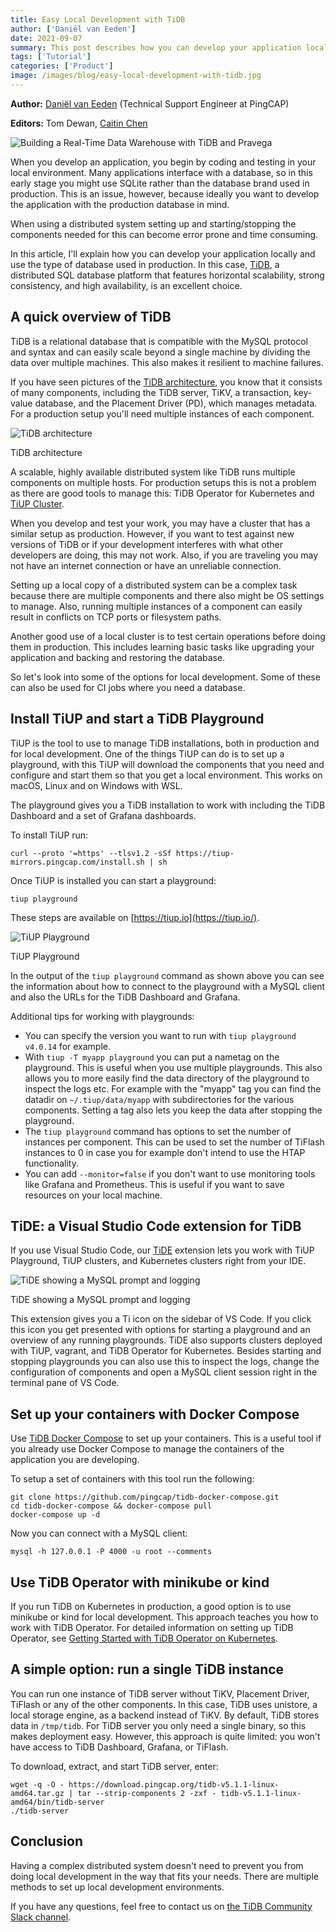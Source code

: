 ```yaml
---
title: Easy Local Development with TiDB
author: ['Daniël van Eeden']
date: 2021-09-07
summary: This post describes how you can develop your application locally and use the type of database used in production.
tags: ['Tutorial']
categories: ['Product']
image: /images/blog/easy-local-development-with-tidb.jpg
---
```


**Author:** [Daniël van Eeden](https://github.com/dveeden) (Technical Support Engineer at PingCAP)

**Editors:** Tom Dewan, [Caitin Chen](https://github.com/CaitinChen)

![Building a Real-Time Data Warehouse with TiDB and Pravega](media/easy-local-development-with-tidb.jpg)

When you develop an application, you begin by coding and testing in your local environment. Many applications interface with a database, so in this early stage you might use SQLite rather than the database brand used in production. This is an issue, however, because ideally you want to develop the application with the production database in mind.

When using a distributed system setting up and starting/stopping the components needed for this can become error prone and time consuming.

In this article, I'll explain how you can develop your application locally and use the type of database used in production. In this case, [TiDB](https://docs.pingcap.com/tidb/stable), a distributed SQL database platform that features horizontal scalability, strong consistency, and high availability, is an excellent choice.

## A quick overview of TiDB

TiDB is a relational database that is compatible with the MySQL protocol and syntax and can easily scale beyond a single machine by dividing the data over multiple machines. This also makes it resilient to machine failures.

If you have seen pictures of the [TiDB architecture](https://docs.pingcap.com/tidb/stable/tidb-architecture), you know that it consists of many components, including the TiDB server, TiKV, a transaction, key-value database, and the Placement Driver (PD), which manages metadata. For a production setup you'll need multiple instances of each component.

![TiDB architecture](media/tidb-distributed-architecture.jpg)
<div class="caption-center"> TiDB architecture </div>

A scalable, highly available distributed system like TiDB runs multiple components on multiple hosts. For production setups this is not a problem as there are good tools to manage this: TiDB Operator for Kubernetes and [TiUP Cluster](https://docs.pingcap.com/tidb/stable/tiup-component-cluster).

When you develop and test your work, you may have a cluster that has a similar setup as production. However, if you want to test against new versions of TiDB or if your development interferes with what other developers are doing, this may not work. Also, if you are traveling you may not have an internet connection or have an unreliable connection.

Setting up a local copy of a distributed system can be a complex task because there are multiple components and there also might be OS settings to manage. Also, running multiple instances of a component can easily result in conflicts on TCP ports or filesystem paths.

Another good use of a local cluster is to test certain operations before doing them in production. This includes learning basic tasks like upgrading your application and backing and restoring the database.

So let's look into some of the options for local development. Some of these can also be used for CI jobs where you need a database.

## Install TiUP and start a TiDB Playground

TiUP is the tool to use to manage TiDB installations, both in production and for local development. One of the things TiUP can do is to set up a playground, with this TiUP will download the components that you need and configure and start them so that you get a local environment. This works on macOS, Linux and on Windows with WSL.

The playground gives you a TiDB installation to work with including the TiDB Dashboard and a set of Grafana dashboards.

To install TiUP run:

```
curl --proto '=https' --tlsv1.2 -sSf https://tiup-mirrors.pingcap.com/install.sh | sh
```

Once TiUP is installed you can start a playground:

```
tiup playground
```

These steps are available on [https://tiup.io](https://tiup.io/).

![TiUP Playground](media/tiup-playground.jpg)
<div class="caption-center"> TiUP Playground </div>

In the output of the `tiup playground` command as shown above you can see the information about how to connect to the playground with a MySQL client and also the URLs for the TiDB Dashboard and Grafana.

Additional tips for working with playgrounds:

* You can specify the version you want to run with `tiup playground v4.0.14` for example.
* With `tiup -T myapp playground` you can put a nametag on the playground. This is useful when you use multiple playgrounds. This also allows you to more easily find the data directory of the playground to inspect the logs etc. For example with the "myapp" tag you can find the datadir on `~/.tiup/data/myapp` with subdirectories for the various components. Setting a tag also lets you keep the data after stopping the playground.
* The `tiup playground` command has options to set the number of instances per component. This can be used to set the number of TiFlash instances to 0 in case you for example don't intend to use the HTAP functionality.
* You can add `--monitor=false` if you don't want to use monitoring tools like Grafana and Prometheus. This is useful if you want to save resources on your local machine.

## TiDE: a Visual Studio Code extension for TiDB

If you use Visual Studio Code, our [TiDE](https://marketplace.visualstudio.com/items?itemName=dragonly.ticode) extension lets you work with TiUP Playground, TiUP clusters, and Kubernetes clusters right from your IDE.

![TiDE showing a MySQL prompt and logging](media/tide-showing-mysql-prompt-and-logging.jpg)
<div class="caption-center"> TiDE showing a MySQL prompt and logging </div>

This extension gives you a Ti icon on the sidebar of VS Code. If you click this icon you get presented with options for starting a playground and an overview of any running playgrounds. TiDE also supports clusters deployed with TiUP, vagrant, and TiDB Operator for Kubernetes. Besides starting and stopping playgrounds you can also use this to inspect the logs, change the configuration of components and open a MySQL client session right in the terminal pane of VS Code.

## Set up your containers with Docker Compose

Use [TiDB Docker Compose](https://github.com/pingcap/tidb-docker-compose) to set up your containers. This is a useful tool if you already use Docker Compose to manage the containers of the application you are developing.

To setup a set of containers with this tool run the following:

```
git clone https://github.com/pingcap/tidb-docker-compose.git
cd tidb-docker-compose && docker-compose pull 
docker-compose up -d
```

Now you can connect with a MySQL client:

```
mysql -h 127.0.0.1 -P 4000 -u root --comments
```

## Use TiDB Operator with minikube or kind

If you run TiDB on Kubernetes in production, a good option is to use minikube or kind for local development. This approach teaches you how to work with TiDB Operator. For detailed information on setting up TiDB Operator, see [Getting Started with TiDB Operator on Kubernetes](https://docs.pingcap.com/tidb-in-kubernetes/stable/get-started).

## A simple option: run a single TiDB instance

You can run one instance of TiDB server without TiKV, Placement Driver, TiFlash or any of the other components. In this case, TiDB uses unistore, a local storage engine, as a backend instead of TiKV. By default, TiDB stores data in `/tmp/tidb`. For TiDB server you only need a single binary, so this makes deployment easy. However, this approach is quite limited: you won't have access to TiDB Dashboard, Grafana, or TiFlash.

To download, extract, and start TiDB server, enter:

```
wget -q -O - https://download.pingcap.org/tidb-v5.1.1-linux-amd64.tar.gz | tar --strip-components 2 -zxf - tidb-v5.1.1-linux-amd64/bin/tidb-server
./tidb-server
```

## Conclusion

Having a complex distributed system doesn't need to prevent you from doing local development in the way that fits your needs. There are multiple methods to set up local development environments.

If you have any questions, feel free to contact us on [the TiDB Community Slack channel](https://slack.tidb.io/invite?team=tidb-community&channel=everyone&ref=pingcap).
